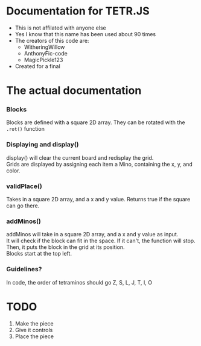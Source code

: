 # Documentation for TETR.JS
- This is not affilated with anyone else
- Yes I know that this name has been used about 90 times
- The creators of this code are:
  - WitheringWillow
  - AnthonyFic-code
  - MagicPickle123
- Created for a final

# The actual documentation 
### Blocks
Blocks are defined with a square 2D array. They can be rotated with the `.rot()` function

### Displaying and display()
display() will clear the current board and redisplay the grid.  
Grids are displayed by assigning each item a Mino, containing the x, y, and color.

### validPlace()
Takes in a square 2D array, and a x and y value.
Returns true if the square can go there.

### addMinos()
addMinos will take in a square 2D array, and a x and y value as input.  
It will check if the block can fit in the space. If it can't, the function will stop.  
Then, it puts the block in the grid at its position.  
Blocks start at the top left.

### Guidelines?
In code, the order of tetraminos should go Z, S, L, J, T, I, O

# TODO
1) Make the piece
2) Give it controls
3) Place the piece
